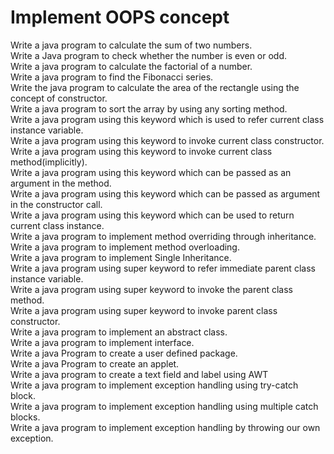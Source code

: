 # Implement OOPS concept

Write a java program to calculate the sum of two numbers.<br>
Write a Java program to check whether the number is even or odd.<br>
Write a java program to calculate the factorial of a number.<br>
Write a java program to find the Fibonacci series.<br>
Write the java program to calculate the area of the rectangle using the concept of constructor.<br>
Write a java program to sort the array by using any sorting method.<br>
Write a java program using this keyword which is used to refer current class instance variable.<br>
Write a java program using this keyword to invoke current class constructor.<br>
Write a java program using this keyword to invoke current class method(implicitly).<br>
Write a java program using this keyword which can be passed as an argument in the method.<br>
Write a java program using this keyword which can be passed as argument in the constructor call.<br>
Write a java program using this keyword which can be used to return current class instance.<br>
Write a java program to implement method overriding through inheritance.<br>
Write a java program to implement method overloading.<br>
Write a java program to implement Single Inheritance.<br>
Write a java program using super keyword to refer immediate parent class instance variable.<br>
Write a java program using super keyword to invoke the parent class method.<br>
Write a java program using super keyword to invoke parent class constructor.<br>
Write a java program to implement an abstract class.<br>
Write a java program to implement interface.<br>
Write a java Program to create a user defined package.<br>
Write a java Program to create an applet.<br>
Write a java program to create a text field and label using AWT<br>
Write a java program to implement
exception handling using try-catch block.<br>
Write a java program to implement
exception handling using multiple catch blocks.<br>
Write a java program to implement
exception handling by throwing our own exception.<br>

